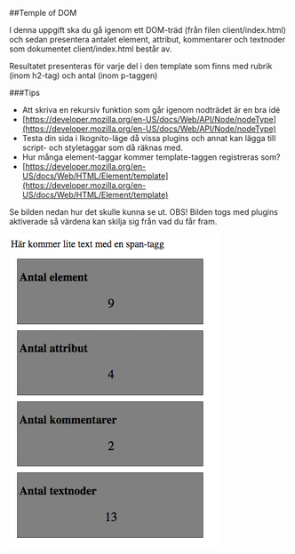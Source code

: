 ##Temple of DOM

I denna uppgift ska du gå igenom ett DOM-träd (från filen client/index.html) och sedan presentera antalet element, 
attribut, kommentarer och textnoder som dokumentet client/index.html består av. 

Resultatet presenteras för varje del i den template som finns med rubrik (inom h2-tag) och antal (inom p-taggen)

###Tips
* Att skriva en rekursiv funktion som går igenom nodträdet är en bra idé
* [https://developer.mozilla.org/en-US/docs/Web/API/Node/nodeType](https://developer.mozilla.org/en-US/docs/Web/API/Node/nodeType)
* Testa din sida i Ikognito-läge då vissa plugins och annat kan lägga till script- och styletaggar som då räknas med.
* Hur många element-taggar kommer template-taggen registreras som?
* [https://developer.mozilla.org/en-US/docs/Web/HTML/Element/template](https://developer.mozilla.org/en-US/docs/Web/HTML/Element/template)

Se bilden nedan hur det skulle kunna se ut. OBS! Bilden togs med plugins aktiverade så värdena kan skilja sig från vad du får fram.

![facit bild](client/facit.png)
